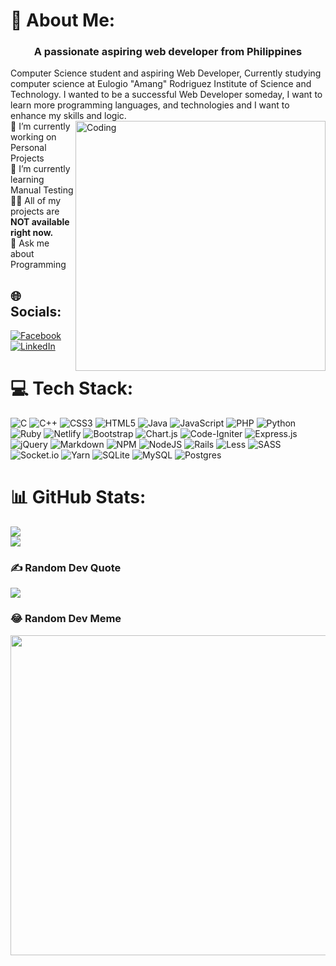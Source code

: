 # 💫 About Me:
<h3 align="center">A passionate aspiring web developer from Philippines</h3>
Computer Science student and aspiring Web Developer, Currently studying computer science at Eulogio "Amang" Rodriguez Institute of Science and Technology. I wanted to be a successful Web Developer someday, I want to learn more programming languages, and technologies and I want to enhance my skills and logic.

<img align="right" alt="Coding" width="400" src="https://i.pinimg.com/originals/e8/f4/53/e8f453469a3ec97ecd354df465d73913.gif"/>
<br>
🔭 I’m currently working on Personal Projects<br>
🌱 I’m currently learning Manual Testing<br>
👨‍💻 All of my projects are <b> NOT available right now. </b><br>
💬 Ask me about Programming<br>

<!-- - 🔭 I’m currently working on **Transaction Information System** -->
<!-- - 🔭 I’m currently working on **Covid Cases Tracker** -->
<!-- - 🌱 I’m currently learning **Programming Languages** -->
<!-- 👯 I’m looking to collaborate on <br> -->
<!-- 🤝 I’m looking for help with <br> -->
<!--- 👨‍💻 All of my projects are available at [https://gcd-online-enrollment.neocities.org/](https://gcd-online-enrollment.neocities.org/) -->
<!-- - 💬 Ask me about **Programming** -->

## 🌐 Socials:
[![Facebook](https://img.shields.io/badge/Facebook-%231877F2.svg?logo=Facebook&logoColor=white)](https://facebook.com/froilan.sulit.77) [![LinkedIn](https://img.shields.io/badge/LinkedIn-%230077B5.svg?logo=linkedin&logoColor=white)](https://linkedin.com/in/froilansulit) 

# 💻 Tech Stack:
![C](https://img.shields.io/badge/c-%2300599C.svg?style=for-the-badge&logo=c&logoColor=white) ![C++](https://img.shields.io/badge/c++-%2300599C.svg?style=for-the-badge&logo=c%2B%2B&logoColor=white) ![CSS3](https://img.shields.io/badge/css3-%231572B6.svg?style=for-the-badge&logo=css3&logoColor=white) ![HTML5](https://img.shields.io/badge/html5-%23E34F26.svg?style=for-the-badge&logo=html5&logoColor=white) ![Java](https://img.shields.io/badge/java-%23ED8B00.svg?style=for-the-badge&logo=java&logoColor=white) ![JavaScript](https://img.shields.io/badge/javascript-%23323330.svg?style=for-the-badge&logo=javascript&logoColor=%23F7DF1E) ![PHP](https://img.shields.io/badge/php-%23777BB4.svg?style=for-the-badge&logo=php&logoColor=white) ![Python](https://img.shields.io/badge/python-3670A0?style=for-the-badge&logo=python&logoColor=ffdd54) ![Ruby](https://img.shields.io/badge/ruby-%23CC342D.svg?style=for-the-badge&logo=ruby&logoColor=white) ![Netlify](https://img.shields.io/badge/netlify-%23000000.svg?style=for-the-badge&logo=netlify&logoColor=#00C7B7) ![Bootstrap](https://img.shields.io/badge/bootstrap-%23563D7C.svg?style=for-the-badge&logo=bootstrap&logoColor=white) ![Chart.js](https://img.shields.io/badge/chart.js-F5788D.svg?style=for-the-badge&logo=chart.js&logoColor=white) ![Code-Igniter](https://img.shields.io/badge/CodeIgniter-%23EF4223.svg?style=for-the-badge&logo=codeIgniter&logoColor=white) ![Express.js](https://img.shields.io/badge/express.js-%23404d59.svg?style=for-the-badge&logo=express&logoColor=%2361DAFB) ![jQuery](https://img.shields.io/badge/jquery-%230769AD.svg?style=for-the-badge&logo=jquery&logoColor=white) ![Markdown](https://img.shields.io/badge/markdown-%23000000.svg?style=for-the-badge&logo=markdown&logoColor=white) ![NPM](https://img.shields.io/badge/NPM-%23000000.svg?style=for-the-badge&logo=npm&logoColor=white) ![NodeJS](https://img.shields.io/badge/node.js-6DA55F?style=for-the-badge&logo=node.js&logoColor=white) ![Rails](https://img.shields.io/badge/rails-%23CC0000.svg?style=for-the-badge&logo=ruby-on-rails&logoColor=white) ![Less](https://img.shields.io/badge/less-2B4C80?style=for-the-badge&logo=less&logoColor=white) ![SASS](https://img.shields.io/badge/SASS-hotpink.svg?style=for-the-badge&logo=SASS&logoColor=white) ![Socket.io](https://img.shields.io/badge/Socket.io-black?style=for-the-badge&logo=socket.io&badgeColor=010101) ![Yarn](https://img.shields.io/badge/yarn-%232C8EBB.svg?style=for-the-badge&logo=yarn&logoColor=white)  ![SQLite](https://img.shields.io/badge/sqlite-%2307405e.svg?style=for-the-badge&logo=sqlite&logoColor=white) ![MySQL](https://img.shields.io/badge/mysql-%2300f.svg?style=for-the-badge&logo=mysql&logoColor=white) ![Postgres](https://img.shields.io/badge/postgres-%23316192.svg?style=for-the-badge&logo=postgresql&logoColor=white) 

<!-- ![Redux](https://img.shields.io/badge/redux-%23593d88.svg?style=for-the-badge&logo=redux&logoColor=white) -->
<!-- ![Laravel](https://img.shields.io/badge/laravel-%23FF2D20.svg?style=for-the-badge&logo=laravel&logoColor=white) -->
<!-- ![Jenkins](https://img.shields.io/badge/jenkins-%232C5263.svg?style=for-the-badge&logo=jenkins&logoColor=white) -->
<!-- ![Webpack](https://img.shields.io/badge/webpack-%238DD6F9.svg?style=for-the-badge&logo=webpack&logoColor=black) -->
<!-- ![Redis](https://img.shields.io/badge/redis-%23DD0031.svg?style=for-the-badge&logo=redis&logoColor=white)  -->
<!-- ![Docker](https://img.shields.io/badge/docker-%230db7ed.svg?style=for-the-badge&logo=docker&logoColor=white) -->
# 📊 GitHub Stats:
<!-- ![](https://github-readme-stats.vercel.app/api?username=froilansulit&theme=city_light&hide_border=false&include_all_commits=false&count_private=false)<br/> -->
![](https://github-readme-streak-stats.herokuapp.com/?user=froilansulit&theme=city_light&hide_border=false)<br/>
![](https://github-readme-stats.vercel.app/api/top-langs/?username=froilansulit&theme=city_light&hide_border=false&include_all_commits=false&count_private=false&layout=compact)

### ✍️ Random Dev Quote
![](https://quotes-github-readme.vercel.app/api?type=horizontal&theme=tokyonight)

### 😂 Random Dev Meme
<img src="https://random-memer.herokuapp.com/" width="512px"/>
